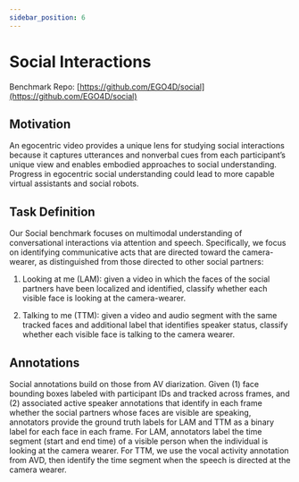 ```yaml
---
sidebar_position: 6
---
```


# Social Interactions

Benchmark Repo: [https://github.com/EGO4D/social](https://github.com/EGO4D/social)

## Motivation

An egocentric video provides a unique lens for studying social interactions because it captures utterances and nonverbal cues from each participant’s unique view and enables embodied approaches to social understanding. Progress in egocentric social understanding could lead to more capable virtual assistants and social robots. 

## Task Definition

Our Social benchmark focuses on multimodal understanding of conversational interactions via attention and speech. Specifically, we focus on identifying communicative acts that are directed toward the camera-wearer, as distinguished from those directed to other social partners: 

1. Looking at me (LAM): given a video in which the faces of the social partners have been localized and identified, classify whether each visible face is looking at the camera-wearer. 

2. Talking to me (TTM): given a video and audio segment with the same tracked faces and additional label that identifies speaker status, classify whether each visible face is talking to the camera wearer. 

## Annotations

Social annotations build on those from AV diarization. Given (1) face bounding boxes labeled with participant IDs and tracked across frames, and (2) associated active speaker annotations that identify in each frame whether the social partners whose faces are visible are speaking, annotators provide the ground truth labels for LAM and TTM as a binary label for each face in each frame. For LAM, annotators label the time segment (start and end time) of a visible person when the individual is looking at the camera wearer. For TTM, we use the vocal activity annotation from AVD, then identify the time segment when the speech is directed at the camera wearer.








